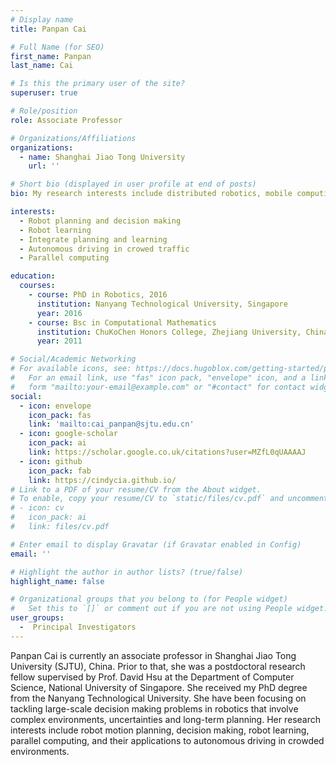 ```yaml
---
# Display name
title: Panpan Cai

# Full Name (for SEO)
first_name: Panpan
last_name: Cai

# Is this the primary user of the site?
superuser: true

# Role/position
role: Associate Professor

# Organizations/Affiliations
organizations:
  - name: Shanghai Jiao Tong University
    url: ''

# Short bio (displayed in user profile at end of posts)
bio: My research interests include distributed robotics, mobile computing and programmable matter.

interests:
  - Robot planning and decision making
  - Robot learning
  - Integrate planning and learning
  - Autonomous driving in crowed traffic
  - Parallel computing

education:
  courses:
    - course: PhD in Robotics, 2016
      institution: Nanyang Technological University, Singapore
      year: 2016
    - course: Bsc in Computational Mathematics
      institution: ChuKoChen Honors College, Zhejiang University, China
      year: 2011

# Social/Academic Networking
# For available icons, see: https://docs.hugoblox.com/getting-started/page-builder/#icons
#   For an email link, use "fas" icon pack, "envelope" icon, and a link in the
#   form "mailto:your-email@example.com" or "#contact" for contact widget.
social:
  - icon: envelope
    icon_pack: fas
    link: 'mailto:cai_panpan@sjtu.edu.cn'
  - icon: google-scholar
    icon_pack: ai
    link: https://scholar.google.co.uk/citations?user=MZfL0qUAAAAJ
  - icon: github
    icon_pack: fab
    link: https://cindycia.github.io/
# Link to a PDF of your resume/CV from the About widget.
# To enable, copy your resume/CV to `static/files/cv.pdf` and uncomment the lines below.
# - icon: cv
#   icon_pack: ai
#   link: files/cv.pdf

# Enter email to display Gravatar (if Gravatar enabled in Config)
email: ''

# Highlight the author in author lists? (true/false)
highlight_name: false

# Organizational groups that you belong to (for People widget)
#   Set this to `[]` or comment out if you are not using People widget.
user_groups:
  -  Principal Investigators
---
```


Panpan Cai is currently an associate professor in Shanghai Jiao Tong University (SJTU), China. Prior to that, she was a postdoctoral research fellow supervised by Prof. David Hsu at the Department of Computer Science, National University of Singapore. She received my PhD degree from the Nanyang Technological University. She have been focusing on tackling large-scale decision making problems in robotics that involve complex environments, uncertainties and long-term planning. Her research interests include robot motion planning, decision making, robot learning, parallel computing, and their applications to autonomous driving in crowded environments.
